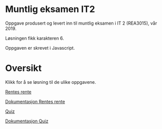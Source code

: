 # Muntlig eksamen IT2
Oppgave produsert og levert inn til muntlig eksamen i IT 2 (REA3015), vår 2019.

Løsningen fikk karakteren 6.

Oppgaven er skrevet i Javascript.

# Oversikt

Klikk for å se løsning til de ulike oppgavene.

[Rentes rente](https://trympet.github.io/muntlig-eksamen-IT2/rentesrente "Rentes rente")

[Dokumentasjon Rentes rente](https://trympet.github.io/muntlig-eksamen-IT2/dokumentasjon/rentesrente/jsdoc%20dokumentasjon "Dokumentasjon")


[Quiz](https://trympet.github.io/muntlig-eksamen-IT2/quiz "Quiz")

[Dokumentasjon Quiz](https://trympet.github.io/muntlig-eksamen-IT2/dokumentasjon/quiz/jsdoc%20dokumentasjon "Dokumentasjon")

